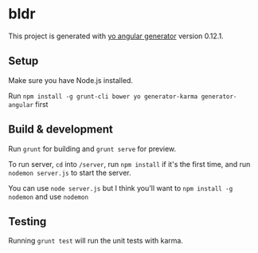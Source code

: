 # bldr

This project is generated with [yo angular generator](https://github.com/yeoman/generator-angular)
version 0.12.1.

## Setup

Make sure you have Node.js installed.

Run `npm install -g grunt-cli bower yo generator-karma generator-angular` first

## Build & development

Run `grunt` for building and `grunt serve` for preview.

To run server, `cd` into `/server`, run `npm install` if it's the first time, and run `nodemon server.js` to start the server.

You can use `node server.js` but I think you'll want to `npm install -g nodemon` and use `nodemon`

## Testing

Running `grunt test` will run the unit tests with karma.
